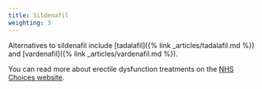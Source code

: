 ```yaml
---
title: Sildenafil
weighting: 3
---
```


Alternatives to sildenafil include [tadalafil]({% link _articles/tadalafil.md %}) and [vardenafil]({% link _articles/vardenafil.md %}).

You can read more about erectile dysfunction treatments on the [NHS Choices website](http://www.nhs.uk/Conditions/Erectile-dysfunction/Pages/Treatment.aspx).
